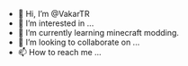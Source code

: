 - 👋 Hi, I’m @VakarTR
- 👀 I’m interested in ...
- 🌱 I’m currently learning minecraft modding.
- 💞️ I’m looking to collaborate on ...
- 📫 How to reach me ...

<!---
VakarTR/VakarTR is a ✨ special ✨ repository because its `README.md` (this file) appears on your GitHub profile.
You can click the Preview link to take a look at your changes.
--->
